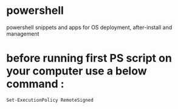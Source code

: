 # powershell
powershell snippets and apps for OS deployment, after-install and management

# before running first PS script on your computer use a below command : 

``Set-ExecutionPolicy RemoteSigned``
